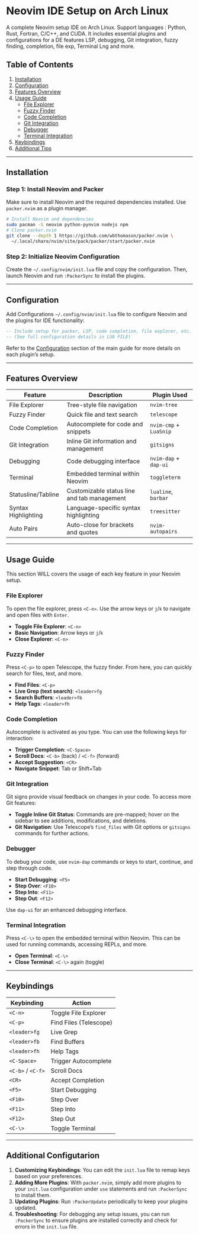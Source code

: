 

# Neovim IDE Setup on Arch Linux
A complete Neovim setup IDE on Arch Linux.
Support languages : Python, Rust, Fortran, C/C++, and CUDA. 
It includes essential plugins and configurations for a DE features LSP, debugging, Git integration, fuzzy finding, completion, file exp, Terminal Lng and more.

## Table of Contents
1. [Installation](#installation)
2. [Configuration](#configuration)
3. [Features Overview](#features-overview)
4. [Usage Guide](#usage-guide)
    - [File Explorer](#file-explorer)
    - [Fuzzy Finder](#fuzzy-finder)
    - [Code Completion](#code-completion)
    - [Git Integration](#git-integration)
    - [Debugger](#debugger)
    - [Terminal Integration](#terminal-integration)
5. [Keybindings](#keybindings)
6. [Additional Tips](#additional-tips)

---

## Installation

### Step 1: Install Neovim and Packer
Make sure to install Neovim and the required dependencies installed. Use `packer.nvim` as a plugin manager.

```bash
# Install Neovim and dependencies
sudo pacman -S neovim python-pynvim nodejs npm
# Clone packer.nvim
git clone --depth 1 https://github.com/wbthomason/packer.nvim \
  ~/.local/share/nvim/site/pack/packer/start/packer.nvim
```

### Step 2: Initialize Neovim Configuration
Create the `~/.config/nvim/init.lua` file and copy the configuration. Then, launch Neovim and run `:PackerSync` to install the plugins.

---

## Configuration

Add Configurations `~/.config/nvim/init.lua` file to configure Neovim and the plugins for IDE functionality:

```lua
-- Include setup for packer, LSP, code completion, file explorer, etc.
-- (See full configuration details in LUA FILE)
```

Refer to the [Configuration](#configuration) section of the main guide for more details on each plugin’s setup.

---

## Features Overview

| Feature            | Description                                        | Plugin Used              |
|--------------------|----------------------------------------------------|--------------------------|
| File Explorer      | Tree-style file navigation                         | `nvim-tree`              |
| Fuzzy Finder       | Quick file and text search                         | `telescope`              |
| Code Completion    | Autocomplete for code and snippets                 | `nvim-cmp` + `LuaSnip`   |
| Git Integration    | Inline Git information and management              | `gitsigns`               |
| Debugging          | Code debugging interface                           | `nvim-dap` + `dap-ui`    |
| Terminal           | Embedded terminal within Neovim                    | `toggleterm`             |
| Statusline/Tabline | Customizable status line and tab management        | `lualine`, `barbar`      |
| Syntax Highlighting| Language-specific syntax highlighting              | `treesitter`             |
| Auto Pairs         | Auto-close for brackets and quotes                 | `nvim-autopairs`         |

---

## Usage Guide

This section WILL covers the usage of each key feature in your Neovim setup.

### File Explorer
To open the file explorer, press `<C-n>`. Use the arrow keys or `j`/`k` to navigate and open files with `Enter`.

- **Toggle File Explorer**: `<C-n>`
- **Basic Navigation**: Arrow keys or `j`/`k`
- **Close Explorer**: `<C-n>`

### Fuzzy Finder
Press `<C-p>` to open Telescope, the fuzzy finder. From here, you can quickly search for files, text, and more.

- **Find Files**: `<C-p>`
- **Live Grep (text search)**: `<leader>fg`
- **Search Buffers**: `<leader>fb`
- **Help Tags**: `<leader>fh`

### Code Completion
Autocomplete is activated as you type. You can use the following keys for interaction:

- **Trigger Completion**: `<C-Space>`
- **Scroll Docs**: `<C-b>` (back) / `<C-f>` (forward)
- **Accept Suggestion**: `<CR>`
- **Navigate Snippet**: Tab or Shift+Tab

### Git Integration
Git signs provide visual feedback on changes in your code. To access more Git features:

- **Toggle Inline Git Status**: Commands are pre-mapped; hover on the sidebar to see additions, modifications, and deletions.
- **Git Navigation**: Use Telescope’s `find_files` with Git options or `gitsigns` commands for further actions.

### Debugger
To debug your code, use `nvim-dap` commands or keys to start, continue, and step through code.

- **Start Debugging**: `<F5>`
- **Step Over**: `<F10>`
- **Step Into**: `<F11>`
- **Step Out**: `<F12>`

Use `dap-ui` for an enhanced debugging interface.

### Terminal Integration
Press `<C-\>` to open the embedded terminal within Neovim. This can be used for running commands, accessing REPLs, and more.

- **Open Terminal**: `<C-\>`
- **Close Terminal**: `<C-\>` again (toggle)

---

## Keybindings

| Keybinding          | Action                        |
|---------------------|------------------------------|
| `<C-n>`             | Toggle File Explorer         |
| `<C-p>`             | Find Files (Telescope)       |
| `<leader>fg`        | Live Grep                    |
| `<leader>fb`        | Find Buffers                 |
| `<leader>fh`        | Help Tags                    |
| `<C-Space>`         | Trigger Autocomplete         |
| `<C-b>` / `<C-f>`   | Scroll Docs                  |
| `<CR>`              | Accept Completion            |
| `<F5>`              | Start Debugging              |
| `<F10>`             | Step Over                    |
| `<F11>`             | Step Into                    |
| `<F12>`             | Step Out                     |
| `<C-\>`             | Toggle Terminal              |

---

## Additional Configutarion

1. **Customizing Keybindings**: You can edit the `init.lua` file to remap keys based on your preferences.
2. **Adding More Plugins**: With `packer.nvim`, simply add more plugins to your `init.lua` configuration under `use` statements and run `:PackerSync` to install them.
3. **Updating Plugins**: Run `:PackerUpdate` periodically to keep your plugins updated.
4. **Troubleshooting**: For debugging any setup issues, you can run `:PackerSync` to ensure plugins are installed correctly and check for errors in the `init.lua` file.
